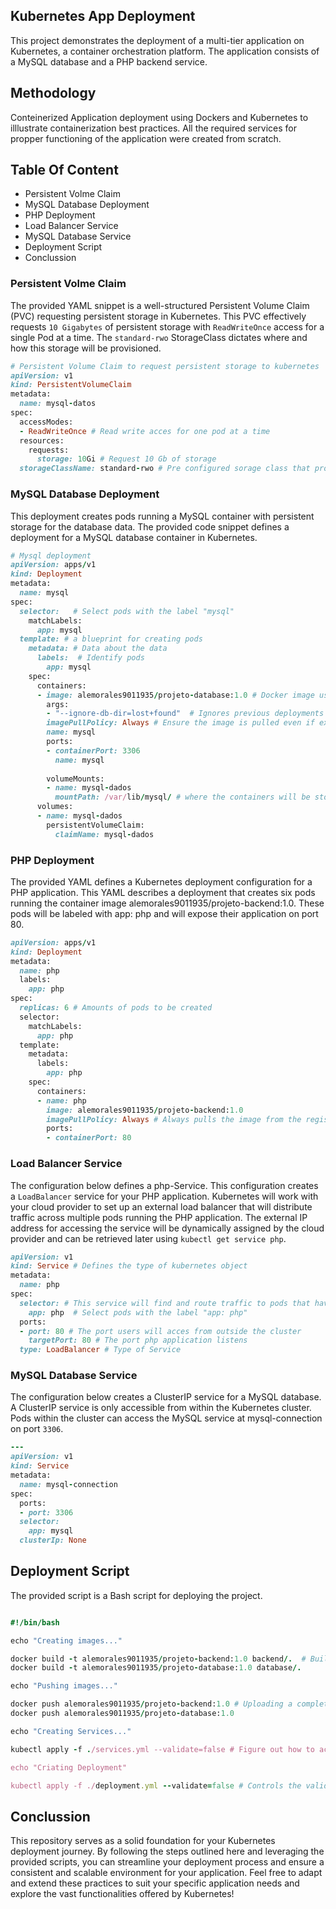 ## Kubernetes App Deployment
This project demonstrates the deployment of a multi-tier application on Kubernetes, a container orchestration platform. The application consists of a MySQL database and a PHP backend service.

## Methodology
Conteinerized Application deployment using Dockers and Kubernetes to illlustrate containerization best practices. All the required services for propper functioning of the application were created from scratch.

## Table Of Content
- Persistent Volme Claim
- MySQL Database Deployment
- PHP Deployment
- Load Balancer Service
- MySQL Database Service
- Deployment Script
- Conclussion

### Persistent Volme Claim
The provided YAML snippet is a well-structured Persistent Volume Claim (PVC) requesting persistent storage in Kubernetes. This PVC effectively requests ```10 Gigabytes``` of persistent storage with ```ReadWriteOnce``` access for a single Pod at a time. The ```standard-rwo``` StorageClass dictates where and how this storage will be provisioned.

```ruby
# Persistent Volume Claim to request persistent storage to kubernetes
apiVersion: v1 
kind: PersistentVolumeClaim
metadata:
  name: mysql-datos
spec:
  accessModes:
  - ReadWriteOnce # Read write acces for one pod at a time
  resources:
    requests:
      storage: 10Gi # Request 10 Gb of storage
  storageClassName: standard-rwo # Pre configured sorage class that proviions Read write once volumes

```
### MySQL Database Deployment
This deployment creates pods running a MySQL container with persistent storage for the database data. The provided code snippet defines a deployment for a MySQL database container in Kubernetes. 

```ruby
# Mysql deployment
apiVersion: apps/v1
kind: Deployment
metadata:
  name: mysql
spec:
  selector:   # Select pods with the label "mysql"
    matchLabels:
      app: mysql
  template: # a blueprint for creating pods
    metadata: # Data about the data
      labels:  # Identify pods 
        app: mysql
    spec:
      containers:
      - image: alemorales9011935/projeto-database:1.0 # Docker image used for the deployment
        args:
        - "--ignore-db-dir=lost+found"  # Ignores previous deployments
        imagePullPolicy: Always # Ensure the image is pulled even if exists locally
        name: mysql
        ports:
        - containerPort: 3306
          name: mysql
          
        volumeMounts:
        - name: mysql-dados
          mountPath: /var/lib/mysql/ # where the containers will be storaged
      volumes:
      - name: mysql-dados
        persistentVolumeClaim:
          claimName: mysql-dados

```
### PHP Deployment
The provided YAML defines a Kubernetes deployment configuration for a PHP application. This YAML describes a deployment that creates six pods running the container image alemorales9011935/projeto-backend:1.0. These pods will be labeled with app: php and will expose their application on port 80.

```ruby
apiVersion: apps/v1
kind: Deployment
metadata:
  name: php
  labels:
    app: php
spec:
  replicas: 6 # Amounts of pods to be created
  selector:
    matchLabels:
      app: php
  template:
    metadata:
      labels:
        app: php
    spec:
      containers:
      - name: php
        image: alemorales9011935/projeto-backend:1.0
        imagePullPolicy: Always # Always pulls the image from the registry even if it exists locally.
        ports:
        - containerPort: 80
```
### Load Balancer Service
The configuration below defines a php-Service. This configuration creates a ```LoadBalancer``` service for your PHP application. Kubernetes will work with your cloud provider to set up an external load balancer that will distribute traffic across multiple pods running the PHP application. The external IP address for accessing the service will be dynamically assigned by the cloud provider and can be retrieved later using ```kubectl get service php```.

```ruby
apiVersion: v1 
kind: Service # Defines the type of kubernetes object
metadata:
  name: php
spec:
  selector: # This service will find and route traffic to pods that have the label app: php. 
    app: php  # Select pods with the label "app: php"
  ports:
  - port: 80 # The port users will acces from outside the cluster
    targetPort: 80 # The port php application listens 
  type: LoadBalancer # Type of Service

```
### MySQL Database Service
The configuration below creates a ClusterIP service for a MySQL database. A ClusterIP service is only accessible from within the Kubernetes cluster. Pods within the cluster can access the MySQL service at mysql-connection on port ```3306```. 

```ruby
---
apiVersion: v1
kind: Service
metadata:
  name: mysql-connection
spec:
  ports:
  - port: 3306
  selector: 
    app: mysql
  clusterIp: None

```
## Deployment Script
The provided script is a Bash script for deploying the project.

```ruby

#!/bin/bash

echo "Creating images..."

docker build -t alemorales9011935/projeto-backend:1.0 backend/.  # Build docker image. Creates a self-contained executable package for running an application
docker build -t alemorales9011935/projeto-database:1.0 database/. 

echo "Pushing images..."

docker push alemorales9011935/projeto-backend:1.0 # Uploading a completed Docker image to a Docker registry.
docker push alemorales9011935/projeto-database:1.0

echo "Creating Services..."

kubectl apply -f ./services.yml --validate=false # Figure out how to achieve the desired state of the infrastucture we define.

echo "Criating Deployment"

kubectl apply -f ./deployment.yml --validate=false # Controls the validation behaviour.

```

## Conclussion
This repository serves as a solid foundation for your Kubernetes deployment journey. By following the steps outlined here and leveraging the provided scripts, you can streamline your deployment process and ensure a consistent and scalable environment for your application. Feel free to adapt and extend these practices to suit your specific application needs and explore the vast functionalities offered by Kubernetes!



